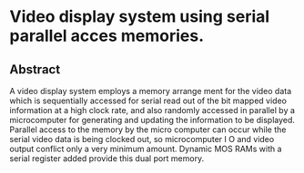 # Video display system using serial parallel acces memories.

## Abstract
A video display system employs a memory arrange ment for the video data which is sequentially accessed for serial read out of the bit mapped video information at a high clock rate, and also randomly accessed in parallel by a microcomputer for generating and updating the information to be displayed. Parallel access to the memory by the micro computer can occur while the serial video data is being clocked out, so microcomputer I O and video output conflict only a very minimum amount. Dynamic MOS RAMs with a serial register added provide this dual port memory.
